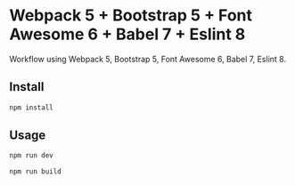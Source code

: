 # Webpack 5 + Bootstrap 5 + Font Awesome 6 + Babel 7 + Eslint 8

Workflow using Webpack 5, Bootstrap 5, Font Awesome 6, Babel 7, Eslint 8.

## Install

   ```bash
   npm install
   ```

## Usage

   ```bash
   npm run dev
   ```

   ```bash
   npm run build
